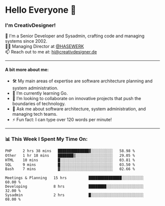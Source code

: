# Hello Everyone 👋

### I'm CreativDesigner!

🔭 I'm a Senior Developer and Sysadmin, crafting code and managing systems since 2002.  
👨‍💼 Managing Director at [@HASEWERK](https://github.com/HASEWERK)  
📫 Reach out to me at: [hi@creativdesigner.de](mailto:hi@creativdesigner.de)  

---

#### A bit more about me:

- 🛠 My main areas of expertise are software architecture planning and system administration.
- 🌱 I’m currently learning Go.
- 👯 I’m looking to collaborate on innovative projects that push the boundaries of technology.
- 💬 Ask me about software architecture, system administration, and managing tech teams.
- ⚡ Fun fact: I can type over 120 words per minute!  

---

### 📊 **This Week I Spent My Time On:**

<!--START_SECTION:waka-->

```txt
PHP     2 hrs 38 mins   ██████████████▓░░░░░░░░░░   58.98 %
Other   1 hr 18 mins    ███████▒░░░░░░░░░░░░░░░░░   29.05 %
HTML    10 mins         █░░░░░░░░░░░░░░░░░░░░░░░░   03.81 %
SQL     9 mins          █░░░░░░░░░░░░░░░░░░░░░░░░   03.50 %
Bash    7 mins          ▓░░░░░░░░░░░░░░░░░░░░░░░░   02.66 %
```

<!--END_SECTION:waka-->

```text
Meetings & Planning   15 hrs          ███████████████░░░░░░░░░░   60.00 % 
Developing            8 hrs           ████████░░░░░░░░░░░░░░░░░   32.00 % 
Sysadmin              2 hrs           █░░░░░░░░░░░░░░░░░░░░░░░░   08.00 %

